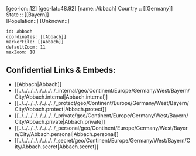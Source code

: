 ﻿---
location: [48.92,12] 
mapzoom: [7,12] 
mapmarker: city 
type: City
tags:
- geo/City


SpocWebEntityId: 28641
isDeleted: false
confidential: public

---
[geo-lon::12] 
[geo-lat::48.92] 
[name::Abbach] 
Country :: [[Germany]]  
State :: [[Bayern]]  
[Population::] 
[Unknown::] 


```leaflet
id: Abbach
coordinates: [[Abbach]] 
markerFile: [[Abbach]] 
defaultZoom: 11 
maxZoom: 18
```


## Confidential Links & Embeds: 
- [[Abbach|Abbach]]  
- [[../../../../../../../../_internal/geo/Continent/Europe/Germany/West/Bayern/City/Abbach.internal|Abbach.internal]] 
- [[../../../../../../../../_protect/geo/Continent/Europe/Germany/West/Bayern/City/Abbach.protect|Abbach.protect]] 
- [[../../../../../../../../_private/geo/Continent/Europe/Germany/West/Bayern/City/Abbach.private|Abbach.private]] 
- [[../../../../../../../../_personal/geo/Continent/Europe/Germany/West/Bayern/City/Abbach.personal|Abbach.personal]] 
- [[../../../../../../../../_secret/geo/Continent/Europe/Germany/West/Bayern/City/Abbach.secret|Abbach.secret]] 
